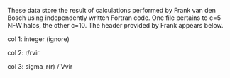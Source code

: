 These data store the result of calculations performed by Frank van den Bosch using independently written Fortran code. One file pertains to c=5 NFW halos, the other c=10. The header provided by Frank appears below. 

col 1:  integer (ignore)

col 2:  r/rvir

col 3:  sigma_r(r) / Vvir
